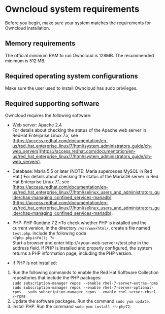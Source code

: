 # Owncloud system requirements

Before you begin, make sure your system matches the requirements for Owncloud installation.

## Memory requirements

The official minimum RAM to run Owncloud is 128MB.  The recommended minimum is 512 MB.

## Required operating system configurations

Make sure the user used to install Owncloud has sudo privileges.

## Required supporting software
Owncloud requires the following software:

* Web server:  Apache 2.4  
For details about checking the status of the Apache web server in RedHat Enterprise Linux 7.x, see [https://access.redhat.com/documentation/en-us/red_hat_enterprise_linux/7/html/system_administrators_guide/ch-web_servers](https://access.redhat.com/documentation/en-us/red_hat_enterprise_linux/7/html/system_administrators_guide/ch-web_servers).

* Database:  Maria 5.5 or later  (NOTE:  Maria supercedes MySQL in Red Hat.)
For details about checking the status of the MariaDB server in Red Hat Enterprise Linux 7.1, see [https://access.redhat.com/documentation/en-us/red_hat_enterprise_linux/7/html/selinux_users_and_administrators_guide/chap-managing_confined_services-mariadb](https://access.redhat.com/documentation/en-us/red_hat_enterprise_linux/7/html/selinux_users_and_administrators_guide/chap-managing_confined_services-mariadb).

* PHP:  PHP Runtime 7.2
  *To check whether PHP is installed and the current version, in the directory ``/var/www/html/``, create a file named ``test.php``.  Include the following code  
    `<?php phpinfo(); ?>`  
Start a browser and enter http://&lt;your-web-server&gt;/test.php in the address field.  If PHP is installed and properly configured, the system returns a PHP information page, including the PHP version.
 *  If PHP is not installed:
   1. Run the following commands to enable the Red Hat Solftware Collection repositories that include the PHP packages:  
    `sudo subscription-manager repos --enable rhel-7-server-extras-rpms  
    sudo subscription-manager repos --enable rhel-7-server-optional-rpms  
    sudo subscription-manager repos --enable rhel-server-rhscl-7-rpms`  
  2. Update the software packages.  Run the command `sudo yum update`.
  3. Install PHP.  Run the command  `sudo yum install rh-php72`.
